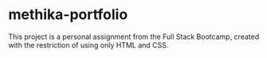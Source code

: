 # methika-portfolio
This project is a personal assignment from the Full Stack Bootcamp, created with the restriction of using only HTML and CSS.
